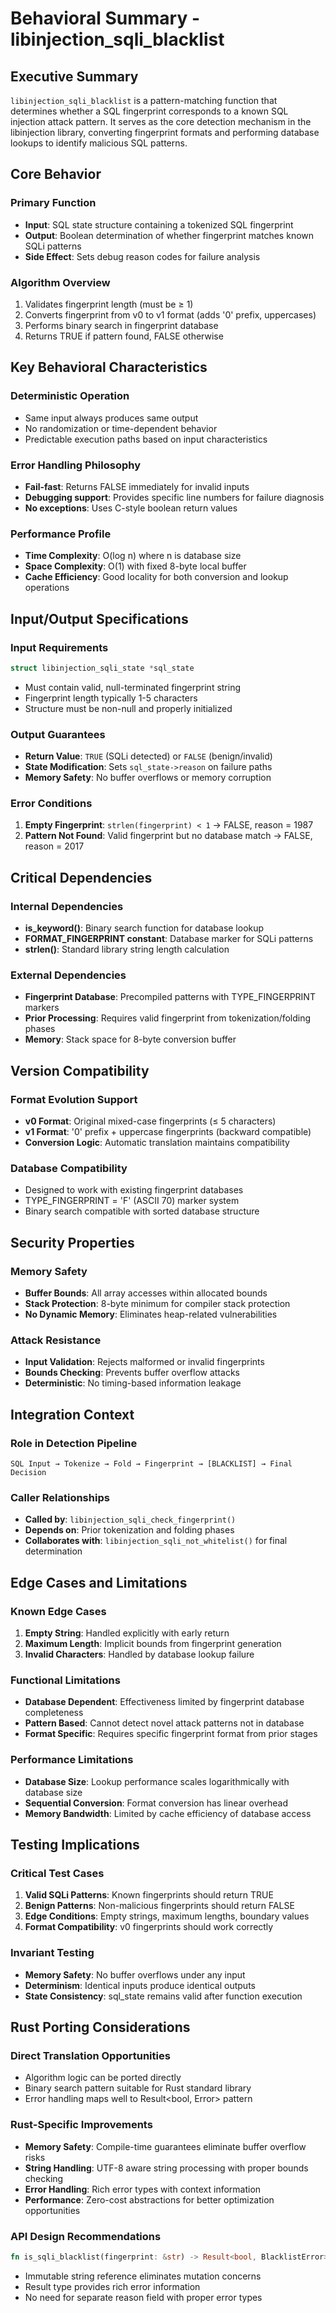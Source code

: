 # Behavioral Summary - libinjection_sqli_blacklist

## Executive Summary

`libinjection_sqli_blacklist` is a pattern-matching function that determines whether a SQL fingerprint corresponds to a known SQL injection attack pattern. It serves as the core detection mechanism in the libinjection library, converting fingerprint formats and performing database lookups to identify malicious SQL patterns.

## Core Behavior

### Primary Function
- **Input**: SQL state structure containing a tokenized SQL fingerprint
- **Output**: Boolean determination of whether fingerprint matches known SQLi patterns
- **Side Effect**: Sets debug reason codes for failure analysis

### Algorithm Overview
1. Validates fingerprint length (must be ≥ 1)
2. Converts fingerprint from v0 to v1 format (adds '0' prefix, uppercases)
3. Performs binary search in fingerprint database
4. Returns TRUE if pattern found, FALSE otherwise

## Key Behavioral Characteristics

### Deterministic Operation
- Same input always produces same output
- No randomization or time-dependent behavior
- Predictable execution paths based on input characteristics

### Error Handling Philosophy
- **Fail-fast**: Returns FALSE immediately for invalid inputs
- **Debugging support**: Provides specific line numbers for failure diagnosis
- **No exceptions**: Uses C-style boolean return values

### Performance Profile
- **Time Complexity**: O(log n) where n is database size
- **Space Complexity**: O(1) with fixed 8-byte local buffer
- **Cache Efficiency**: Good locality for both conversion and lookup operations

## Input/Output Specifications

### Input Requirements
```c
struct libinjection_sqli_state *sql_state
```
- Must contain valid, null-terminated fingerprint string
- Fingerprint length typically 1-5 characters
- Structure must be non-null and properly initialized

### Output Guarantees
- **Return Value**: `TRUE` (SQLi detected) or `FALSE` (benign/invalid)
- **State Modification**: Sets `sql_state->reason` on failure paths
- **Memory Safety**: No buffer overflows or memory corruption

### Error Conditions
1. **Empty Fingerprint**: `strlen(fingerprint) < 1` → FALSE, reason = 1987
2. **Pattern Not Found**: Valid fingerprint but no database match → FALSE, reason = 2017

## Critical Dependencies

### Internal Dependencies
- **is_keyword()**: Binary search function for database lookup
- **FORMAT_FINGERPRINT constant**: Database marker for SQLi patterns
- **strlen()**: Standard library string length calculation

### External Dependencies
- **Fingerprint Database**: Precompiled patterns with TYPE_FINGERPRINT markers
- **Prior Processing**: Requires valid fingerprint from tokenization/folding phases
- **Memory**: Stack space for 8-byte conversion buffer

## Version Compatibility

### Format Evolution Support
- **v0 Format**: Original mixed-case fingerprints (≤ 5 characters)
- **v1 Format**: '0' prefix + uppercase fingerprints (backward compatible)
- **Conversion Logic**: Automatic translation maintains compatibility

### Database Compatibility
- Designed to work with existing fingerprint databases
- TYPE_FINGERPRINT = 'F' (ASCII 70) marker system
- Binary search compatible with sorted database structure

## Security Properties

### Memory Safety
- **Buffer Bounds**: All array accesses within allocated bounds
- **Stack Protection**: 8-byte minimum for compiler stack protection
- **No Dynamic Memory**: Eliminates heap-related vulnerabilities

### Attack Resistance
- **Input Validation**: Rejects malformed or invalid fingerprints
- **Bounds Checking**: Prevents buffer overflow attacks
- **Deterministic**: No timing-based information leakage

## Integration Context

### Role in Detection Pipeline
```
SQL Input → Tokenize → Fold → Fingerprint → [BLACKLIST] → Final Decision
```

### Caller Relationships
- **Called by**: `libinjection_sqli_check_fingerprint()`
- **Depends on**: Prior tokenization and folding phases
- **Collaborates with**: `libinjection_sqli_not_whitelist()` for final determination

## Edge Cases and Limitations

### Known Edge Cases
1. **Empty String**: Handled explicitly with early return
2. **Maximum Length**: Implicit bounds from fingerprint generation
3. **Invalid Characters**: Handled by database lookup failure

### Functional Limitations
- **Database Dependent**: Effectiveness limited by fingerprint database completeness
- **Pattern Based**: Cannot detect novel attack patterns not in database
- **Format Specific**: Requires specific fingerprint format from prior stages

### Performance Limitations
- **Database Size**: Lookup performance scales logarithmically with database size
- **Sequential Conversion**: Format conversion has linear overhead
- **Memory Bandwidth**: Limited by cache efficiency of database access

## Testing Implications

### Critical Test Cases
1. **Valid SQLi Patterns**: Known fingerprints should return TRUE
2. **Benign Patterns**: Non-malicious fingerprints should return FALSE
3. **Edge Conditions**: Empty strings, maximum lengths, boundary values
4. **Format Compatibility**: v0 fingerprints should work correctly

### Invariant Testing
- **Memory Safety**: No buffer overflows under any input
- **Determinism**: Identical inputs produce identical outputs
- **State Consistency**: sql_state remains valid after function execution

## Rust Porting Considerations

### Direct Translation Opportunities
- Algorithm logic can be ported directly
- Binary search pattern suitable for Rust standard library
- Error handling maps well to Result<bool, Error> pattern

### Rust-Specific Improvements
- **Memory Safety**: Compile-time guarantees eliminate buffer overflow risks
- **String Handling**: UTF-8 aware string processing with proper bounds checking
- **Error Handling**: Rich error types with context information
- **Performance**: Zero-cost abstractions for better optimization opportunities

### API Design Recommendations
```rust
fn is_sqli_blacklist(fingerprint: &str) -> Result<bool, BlacklistError>
```
- Immutable string reference eliminates mutation concerns
- Result type provides rich error information
- No need for separate reason field with proper error types